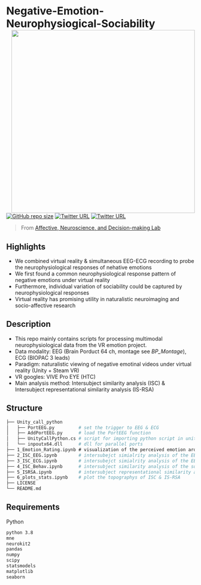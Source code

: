 # Negative-Emotion-Neurophysiogical-Sociability <img src="https://raw.githubusercontent.com/rainneuro/Emotion_Neurophysio_IS-RSA/main/demo.png" align="right" width="490px">

[![GitHub repo size](https://img.shields.io/github/languages/code-size/rainneuro/Emotion_Neurophysio_IS_RSA?color=brightgreen&label=repo%20size&logo=github)](https://github.com/rainneuro/Emotion_Neurophysio_IS_RSA)
[![Twitter URL](https://img.shields.io/twitter/url?label=%40ANDlab3&style=social&url=https%3A%2F%2Ftwitter.com%2Flizhn7)](https://twitter.com/ANDlab3)
[![Twitter URL](https://img.shields.io/twitter/url?label=%40ruien_wang&style=social&url=https%3A%2F%2Ftwitter.com%2Flizhn7)](https://twitter.com/ruien_wang)

> From [Affective, Neuroscience, and Decision-making Lab](https://andlab-um.com)



## Highlights
* We combined virtual reality & simultaneous EEG-ECG recording to probe the neurophysiological responses of nehative emotions
* We first found a common neurophysiological response pattern of negative emotions under virtual reality 
* Furthermore, individual variation of sociability could be captured by neurophysiological responses
* Virtual reality has promising utility in naturalistic neuroimaging and socio-affective research


## Description
* This repo mainly contains scripts for processing multimodal neurophysiological data from the VR emotion project. 
* Data modality: EEG (Brain Porduct 64 ch, montage see *BP_Montage*), ECG (BIOPAC 3 leads)
* Paradigm: naturalistic viewing of negative emotinal videos under virtual reality (Unity + Steam VR)
* VR googles: VIVE Pro EYE (HTC)
* Main analysis method: Intersubject similarity analysis (ISC) & Intersubject representational similarity analysis (IS-RSA)

## Structure

```bash
├── Unity_call_python
│   ├── PortEEG.py         # set the trigger to EEG & ECG
│   ├── AddPortEEG.py      # load the PortEEG function 
│   ├── UnityCallPython.cs # script for importing python script in unity
│   └── inpoutx64.dll      # dll for parallel ports
├── 1_Emotion_Rating.ipynb # visualization of the perceived emotion arousal rating score
├── 2_ISC_EEG.ipynb        # intersubejct simialrity analysis of the EEG data
├── 3_ISC_ECG.ipynb        # intersubejct simialrity analysis of the EEG data
├── 4_ISC_Behav.ipynb      # intersubject similarity analysis of the sociability (mentalizing & empathy)
├── 5_ISRSA.ipynb          # intersubject representational similarity analysis 
├── 6_plots_stats.ipynb    # plot the topographys of ISC & IS-RSA   
├── LICENSE
└── README.md
```
## Requirements

Python

```bash
python 3.8
mne
neurokit2
pandas
numpy
scipy
statsmodels
matplotlib
seaborn

```
